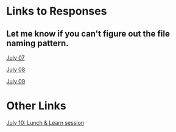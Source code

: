 
# Links to Responses 

## Let me know if you can't figure out the file naming pattern.

[July 07](https://dshuangg.github.io/responses/0707)

[July 08](https://dshuangg.github.io/responses/0708)

[July 09](https://dshuangg.github.io/responses/0709)

# Other Links

[July 10: Lunch & Learn session](https://dshuangg.github.io/responses/0710z)

